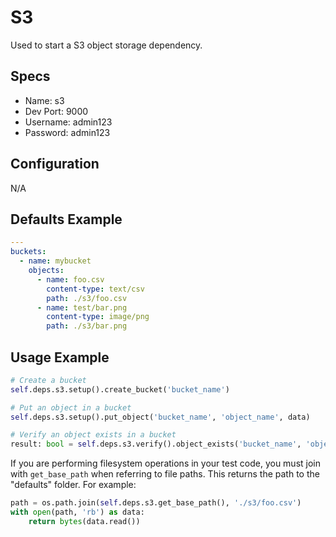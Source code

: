 S3
======
Used to start a S3 object storage dependency.


## Specs
 * Name: s3
 * Dev Port: 9000
 * Username: admin123
 * Password: admin123
 
 
## Configuration
N/A


## Defaults Example
```yaml
---
buckets:
  - name: mybucket
    objects:
      - name: foo.csv
        content-type: text/csv
        path: ./s3/foo.csv
      - name: test/bar.png
        content-type: image/png
        path: ./s3/bar.png
```


## Usage Example
```python
# Create a bucket
self.deps.s3.setup().create_bucket('bucket_name')

# Put an object in a bucket
self.deps.s3.setup().put_object('bucket_name', 'object_name', data)

# Verify an object exists in a bucket
result: bool = self.deps.s3.verify().object_exists('bucket_name', 'object_name')
```

If you are performing filesystem operations in your test code, you must join with `get_base_path` when referring to file paths. This returns the path to the "defaults" folder. For example:
```python
path = os.path.join(self.deps.s3.get_base_path(), './s3/foo.csv')
with open(path, 'rb') as data:
    return bytes(data.read())
```
